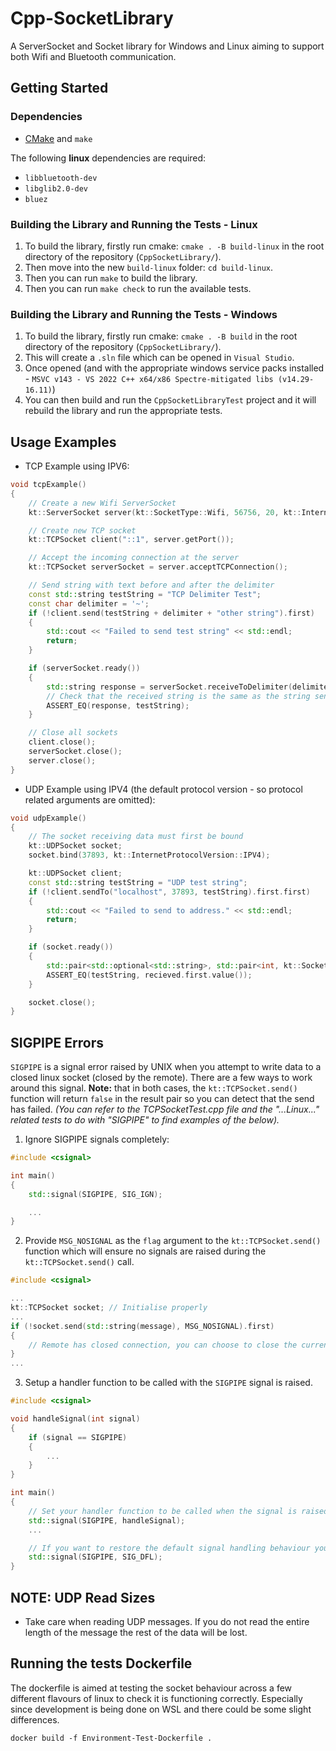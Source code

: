 # Cpp-SocketLibrary

A ServerSocket and Socket library for Windows and Linux aiming to support both Wifi and Bluetooth communication.

## Getting Started

### Dependencies

- [CMake](https://cmake.org/download/) and `make`

The following **linux** dependencies are required:
- `libbluetooth-dev`
- `libglib2.0-dev`
- `bluez`

### Building the Library and Running the Tests - Linux

1. To build the library, firstly run cmake: `cmake . -B build-linux` in the root directory of the repository (`CppSocketLibrary/`).
2. Then move into the new `build-linux` folder: `cd build-linux`.
3. Then you can run `make` to build the library.
4. Then you can run `make check` to run the available tests.

### Building the Library and Running the Tests - Windows

1. To build the library, firstly run cmake: `cmake . -B build` in the root directory of the repository (`CppSocketLibrary/`).
2. This will create a `.sln` file which can be opened in `Visual Studio`.
3. Once opened (and with the appropriate windows service packs installed - `MSVC v143 - VS 2022 C++ x64/x86 Spectre-mitigated libs (v14.29-16.11)`)
4. You can then build and run the `CppSocketLibraryTest` project and it will rebuild the library and run the appropriate tests.

## Usage Examples

- TCP Example using IPV6:

```cpp
void tcpExample()
{
    // Create a new Wifi ServerSocket
    kt::ServerSocket server(kt::SocketType::Wifi, 56756, 20, kt::InternetProtocolVersion::IPV6);

    // Create new TCP socket
    kt::TCPSocket client("::1", server.getPort());

    // Accept the incoming connection at the server
    kt::TCPSocket serverSocket = server.acceptTCPConnection();

    // Send string with text before and after the delimiter
    const std::string testString = "TCP Delimiter Test";
    const char delimiter = '~';
    if (!client.send(testString + delimiter + "other string").first)
    {
        std::cout << "Failed to send test string" << std::endl;
        return;
    }

    if (serverSocket.ready())
    {
        std::string response = serverSocket.receiveToDelimiter(delimiter);
        // Check that the received string is the same as the string sent by the client
        ASSERT_EQ(response, testString);
    }

    // Close all sockets
    client.close();
    serverSocket.close();
    server.close();
}
```

- UDP Example using IPV4 (the default protocol version - so protocol related arguments are omitted):

```cpp
void udpExample() 
{
    // The socket receiving data must first be bound
    kt::UDPSocket socket;
    socket.bind(37893, kt::InternetProtocolVersion::IPV4);

    kt::UDPSocket client;
    const std::string testString = "UDP test string";
    if (!client.sendTo("localhost", 37893, testString).first.first)
    {
        std::cout << "Failed to send to address." << std::endl;
        return;
    }

    if (socket.ready())
    {
        std::pair<std::optional<std::string>, std::pair<int, kt::SocketAddress>> recieved = socket.receiveFrom(testString.size());
        ASSERT_EQ(testString, recieved.first.value());
    }

    socket.close();
}
```

## SIGPIPE Errors

`SIGPIPE` is a signal error raised by UNIX when you attempt to write data to a closed linux socket (closed by the remote). There are a few ways to work around this signal. **Note:** that in both cases, the `kt::TCPSocket.send()` function will return `false` in the result pair so you can detect that the send has failed. *(You can refer to the TCPSocketTest.cpp file and the "...Linux..." related tests to do with "SIGPIPE" to find examples of the below).*

1. Ignore SIGPIPE signals completely:
```cpp
#include <csignal>

int main()
{
    std::signal(SIGPIPE, SIG_IGN);

    ...
}

```

2. Provide `MSG_NOSIGNAL` as the `flag` argument to the `kt::TCPSocket.send()` function which will ensure no signals are raised during the `kt::TCPSocket.send()` call.
```cpp
#include <csignal>

...
kt::TCPSocket socket; // Initialise properly
...
if (!socket.send(std::string(message), MSG_NOSIGNAL).first)
{
    // Remote has closed connection, you can choose to close the current socket or any other work that is required when the connection is broken
}
...
```

3. Setup a handler function to be called with the `SIGPIPE` signal is raised.
```cpp
#include <csignal>

void handleSignal(int signal)
{
    if (signal == SIGPIPE)
    {
        ...
    }
}

int main()
{
    // Set your handler function to be called when the signal is raised
    std::signal(SIGPIPE, handleSignal);
    ...

    // If you want to restore the default signal handling behaviour you can do the following
    std::signal(SIGPIPE, SIG_DFL);
}
```

## NOTE: UDP Read Sizes

- Take care when reading UDP messages. If you do not read the entire length of the message the rest of the data will be lost.

## Running the tests Dockerfile

The dockerfile is aimed at testing the socket behaviour across a few different flavours of linux to check it is functioning correctly. Especially since development is being done on WSL and there could be some slight differences.

`docker build -f Environment-Test-Dockerfile .`
